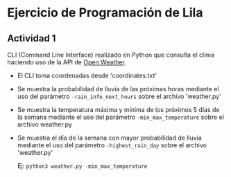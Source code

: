 # Ejercicio de Programación de Lila

## Actividad 1 
CLI (Command Line Interface) realizado en Python que consulta el clima haciendo uso de la API de [Open Weather](https://openweathermap.org/).
  - El CLI toma coordenadas desde 'coordinates.txt'
  - Se muestra la probabilidad de lluvia de las próximas horas mediante el uso del parámetro `-rain_info_next_hours` sobre el archivo 'weather.py'
  - Se muestra la temperatura máxima y mínima de los próximos 5 días de la semana mediante el uso del parámetro `-min_max_temperature` sobre el archivo weather.py
  - Se muestra el día de la semana con mayor probabilidad de lluvia mediante el uso del parámetro `-highest_rain_day` sobre el archivo 'weather.py'
  
    Ej: `python3 weather.py -min_max_temperature`
